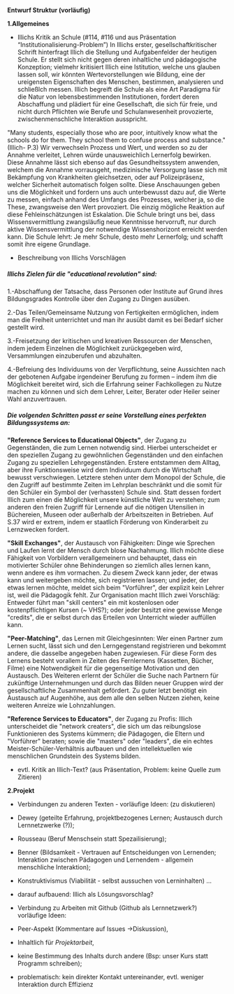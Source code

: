 **Entwurf Struktur (vorläufig)**

**1.Allgemeines**

- Illichs Kritik an Schule
(#114, #116 und aus Präsentation “Institutionalisierung-Problem”)
In Illichs erster, gesellschaftkritischer Schrift hinterfragt Illich die Stellung und Aufgabenfelder der heutigen Schule.
Er stellt sich nicht gegen deren inhaltliche und pädagogische Konzeption;
vielmehr kritisiert Illich eine Istitution, welche uns glauben lassen soll, wir könnten Wertevorstellungen wie Bildung, eine der ureigensten Eigenschaften des Menschen, bestimmen, analysieren und schließlch messen.
Illich begreift die Schule als eine Art Paradigma für die Natur von lebensbestimmenden Institutionen, fordert deren Abschaffung und plädiert für eine Gesellschaft, die sich für freie, und nicht durch Pflichten wie Berufe und Schulanwesenheit provozierte, zwischenmenschliche Interaktion ausspricht.

"Many students, especially those who are poor, intuitively know what the schools do for them.
They school them to confuse process and substance."(Illich- P.3)
Wir verwechseln Prozess und Wert, und werden so zu der Annahme verleitet, Lehren würde unausweichlich Lernerfolg bewirken.
Diese Annahme lässt sich ebenso auf das Gesundheitssystem anwenden, welchem die Annahme vorrausgeht, medizinische Versorgung lasse sich mit Bekämpfung von Krankheiten gleichsetzen, oder auf Polizeipräsenz, welcher Sicherheit automatisch folgen sollte.
Diese Anschauungen geben uns die Möglichkeit und fordern uns auch unterbewusst dazu auf, die Werte zu messen, einfach anhand des Umfangs des Prozesses, welcher ja, so die These, zwangsweise den Wert provoziert.
Die einzig mögliche Reaktion auf diese Fehleinschätzungen ist Eskalation. Die Schule bringt uns bei, dass Wissensvermittlung zwangsläufig neue Kenntnisse hervorruft, nur durch aktive Wissensvermittlung der notwendige Wissenshorizont erreicht werden kann.
Die Schule lehrt: Je mehr Schule, desto mehr Lernerfolg; und schafft somit ihre eigene Grundlage.


- Beschreibung von Illichs Vorschlägen  

##### Illichs Zielen für die "educational revolution" sind:
1.-Abschaffung der Tatsache, dass Personen oder Institute auf Grund ihres Bildungsgrades Kontrolle über den Zugang zu Dingen ausüben.

2.-Das Teilen/Gemeinsame Nutzung von Fertigkeiten ermöglichen, indem man die Freiheit unterrichtet und man ihr ausübt damit es  bei Bedarf sicher gestellt wird.

3.-Freisetzung der kritischen und kreativen Ressourcen der Menschen, indem jedem Einzelnen die Möglichkeit zurückgegeben wird, Versammlungen einzuberufen und abzuhalten.

4.-Befreiung des Individuums von der Verpflichtung, seine Aussichten nach der gebotenen Aufgabe irgendeiner Berufung zu formen – indem ihm die Möglichkeit bereitet wird, sich die Erfahrung seiner Fachkollegen zu Nutze machen zu können und sich dem Lehrer, Leiter, Berater oder Heiler seiner Wahl anzuvertrauen.

##### Die volgenden Schritten passt er seine Vorstellung eines perfekten Bildungssystems an:

**"Reference Services to Educational Objects"**, der Zugang zu Gegenständen, die zum Lernen notwendig sind.
Hierbei unterscheidet er den speziellen Zugang zu gewöhnlichen Gegenständen und den einfachen Zugang zu speziellen Lehrgegenständen.
 Erstere entstammen dem Alltag, aber ihre Funktionsweise wird dem Individuum durch die Wirtschaft bewusst verschwiegen.
 Letztere stehen unter dem Monopol der Schule, die den Zugriff auf bestimmte Zeiten im Lehrplan beschränkt und die somit für den Schüler ein Symbol der (verhassten) Schule sind.
Statt dessen fordert Illich zum einen die Möglichkeit unsere künstliche Welt zu verstehen; zum anderen den freien Zugriff für Lernende auf die nötigen Utensilien in Büchereien, Museen oder außerhalb der Arbeitszeiten in Betrieben.
 Auf S.37 wird er extrem, indem er staatlich Förderung von Kinderarbeit zu Lernzwecken fordert.

**"Skill Exchanges"**, der Austausch von Fähigkeiten: Dinge wie Sprechen und Laufen lernt der Mensch durch blose Nachahmung.
 Illich möchte diese Fähigkeit von Vorbildern verallgemeinern und behauptet, dass ein motivierter Schüler ohne Behinderungen so ziemlich alles lernen kann, wenn andere es ihm vormachen.
  Zu diesem Zweck kann jeder, der etwas kann und weitergeben möchte, sich registrieren lassen; und jeder, der etwas lernen möchte, meldet sich beim "Vorführer", der explizit kein Lehrer ist, weil die Pädagogik fehlt.
   Zur Organisation macht Illich zwei Vorschläg: Entweder führt man "skill centers" ein mit kostenlosen oder kostenpflichtigen Kursen (~ VHS?);
oder jeder besitzt eine gewisse Menge "credits", die er selbst durch das Erteilen von Unterricht wieder auffüllen kann.

**"Peer-Matching"**, das Lernen mit Gleichgesinnten: Wer einen Partner zum Lernen sucht, lässt sich und den Lerngegenstand registrieren und bekommt andere, die dasselbe angegeben haben zugewiesen.
 Für diese Form des Lernens besteht vorallem in Zeiten des Fernlernens (Kassetten, Bücher, Filme) eine Notwendigkeit für die gegenseitige Motivation und den Austausch.
 Des Weiteren erlernt der Schüler die Suche nach Partnern für zukünftige Unternehmungen und durch das Bilden neuer Gruppen wird der gesellschaftliche Zusammenhalt gefördert.
 Zu guter letzt benötigt ein Austausch auf Augenhöhe, aus dem alle den selben Nutzen ziehen, keine weiteren Anreize wie Lohnzahlungen.

**"Reference Services to Educators"**, der Zugang zu Profis:
Illich unterscheidet die "network creaters", die sich um das reibungslose Funktionieren des Systems kümmern; die Pädagogen, die Eltern und "Vorführer" beraten; sowie die "masters" oder "leaders", die ein echtes Meister-Schüler-Verhältnis aufbauen und den intellektuellen wie menschlichen Grundstein des Systems bilden.



- evtl. Kritik an Illich-Text? (aus Präsentation, Problem: keine Quelle zum Zitieren)

**2.Projekt**

- Verbindungen zu anderen Texten -
vorläufige Ideen: (zu diskutieren)
 - Dewey (geteilte Erfahrung, projektbezogenes Lernen; Austausch durch Lernnetzwerke (?));
 - Rousseau (Beruf Menschsein statt Spezailisierung);
 - Benner (Bildsamkeit - Vertrauen auf Entscheidungen von Lernenden; Interaktion zwischen Pädagogen und Lernendem - allgemein menschliche Interaktion);
 - Konstruktivismus (Viabilität - selbst aussuchen von Lerninhalten)
...

- darauf aufbauend: Illich als Lösungsvorschlag?

- Verbindung zu Arbeiten mit Github
(Github als Lernnetzwerk?)
vorläufige Ideen:
 - Peer-Aspekt (Kommentare auf Issues ->Diskussion),
 - Inhaltlich für *Projektarbeit*,
 - keine Bestimmung des Inhalts durch andere (Bsp: unser Kurs statt Programm schreiben);
 - problematisch: kein direkter Kontakt untereinander, evtl. weniger Interaktion durch Effizienz
